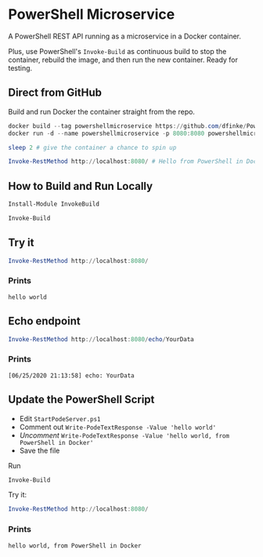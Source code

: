 # PowerShell Microservice

A PowerShell REST API running as a microservice in a Docker container.

Plus, use PowerShell's `Invoke-Build` as continuous build to stop the container, rebuild the image, and then run the new container. Ready for testing.

## Direct from GitHub

Build and run Docker the container straight from the repo.

```powershell
docker build --tag powershellmicroservice https://github.com/dfinke/PowerShellMicroservice.git
docker run -d --name powershellmicroservice -p 8080:8080 powershellmicroservice

sleep 2 # give the container a chance to spin up

Invoke-RestMethod http://localhost:8080/ # Hello from PowerShell in Docker
```

## How to Build and Run Locally

```powershell
Install-Module InvokeBuild

Invoke-Build
```

## Try it

```powershell
Invoke-RestMethod http://localhost:8080/
```

### Prints

```
hello world
```

## Echo endpoint

```powershell
Invoke-RestMethod http://localhost:8080/echo/YourData
```

### Prints

```
[06/25/2020 21:13:58] echo: YourData
```

## Update the PowerShell Script

- Edit `StartPodeServer.ps1`
- Comment out `Write-PodeTextResponse -Value 'hello world'`
- *Uncomment* `Write-PodeTextResponse -Value 'hello world, from PowerShell in Docker'`
- Save the file

Run 
```powershell
Invoke-Build
```

Try it:
```powershell
Invoke-RestMethod http://localhost:8080/
```

### Prints
```
hello world, from PowerShell in Docker
```
